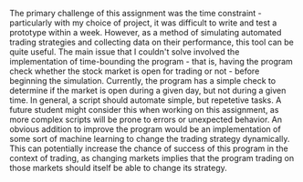The primary challenge of this assignment was the time constraint - particularly with my choice of project, it was difficult to write and test a prototype within a week. However, as a method of simulating automated trading strategies and collecting data on their performance, this tool can be quite useful. The main issue that I couldn't solve involved the implementation of time-bounding the program - that is, having the program check whether the stock market is open for trading or not - before beginning the simulation. Currently, the program has a simple check to determine if the market is open during a given day, but not during a given time. In general, a script should automate simple, but repetetive tasks. A future student might consider this when working on this assignment, as more complex scripts will be prone to errors or unexpected behavior. An obvious addition to improve the program would be an implementation of some sort of machine learning to change the trading strategy dynamically. This can potentially increase the chance of success of this program in the context of trading, as changing markets implies that the program trading on those markets should itself be able to change its strategy.
